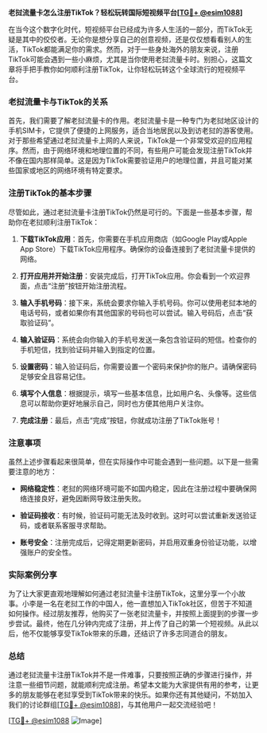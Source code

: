 **老挝流量卡怎么注册TikTok？轻松玩转国际短视频平台[[TG💪+ @esim1088](https://t.me/s/esim1088)]**

在当今这个数字化时代，短视频平台已经成为许多人生活的一部分，而TikTok无疑是其中的佼佼者。无论你是想分享自己的创意视频，还是仅仅想看看别人的生活，TikTok都能满足你的需求。然而，对于一些身处海外的朋友来说，注册TikTok可能会遇到一些小麻烦，尤其是当你使用老挝流量卡时。别担心，这篇文章将手把手教你如何顺利注册TikTok，让你轻松玩转这个全球流行的短视频平台。

### 老挝流量卡与TikTok的关系

首先，我们需要了解老挝流量卡的作用。老挝流量卡是一种专门为老挝地区设计的手机SIM卡，它提供了便捷的上网服务，适合当地居民以及到访老挝的游客使用。对于那些希望通过老挝流量卡上网的人来说，TikTok是一个非常受欢迎的应用程序。然而，由于网络环境和地理位置的不同，有些用户可能会发现注册TikTok并不像在国内那样简单。这是因为TikTok需要验证用户的地理位置，并且可能对某些国家或地区的网络环境有特定要求。

### 注册TikTok的基本步骤

尽管如此，通过老挝流量卡注册TikTok仍然是可行的。下面是一些基本步骤，帮助你在老挝顺利注册TikTok：

1. **下载TikTok应用**：首先，你需要在手机应用商店（如Google Play或Apple App Store）下载TikTok应用程序。确保你的设备连接到了老挝流量卡提供的网络。

2. **打开应用并开始注册**：安装完成后，打开TikTok应用。你会看到一个欢迎界面，点击“注册”按钮开始注册流程。

3. **输入手机号码**：接下来，系统会要求你输入手机号码。你可以使用老挝本地的电话号码，或者如果你有其他国家的号码也可以尝试。输入号码后，点击“获取验证码”。

4. **输入验证码**：系统会向你输入的手机号发送一条包含验证码的短信。检查你的手机短信，找到验证码并输入到指定的位置。

5. **设置密码**：输入验证码后，你需要设置一个密码来保护你的账户。请确保密码足够安全且容易记住。

6. **填写个人信息**：根据提示，填写一些基本信息，比如用户名、头像等。这些信息可以帮助你更好地展示自己，同时也方便其他用户关注你。

7. **完成注册**：最后，点击“完成”按钮，你就成功注册了TikTok账号！

### 注意事项

虽然上述步骤看起来很简单，但在实际操作中可能会遇到一些问题。以下是一些需要注意的地方：

- **网络稳定性**：老挝的网络环境可能不如国内稳定，因此在注册过程中要确保网络连接良好，避免因断网导致注册失败。
  
- **验证码接收**：有时候，验证码可能无法及时收到。这时可以尝试重新发送验证码，或者联系客服寻求帮助。

- **账号安全**：注册完成后，记得定期更新密码，并启用双重身份验证功能，以增强账户的安全性。

### 实际案例分享

为了让大家更直观地理解如何通过老挝流量卡注册TikTok，这里分享一个小故事。小李是一名在老挝工作的中国人，他一直想加入TikTok社区，但苦于不知道如何操作。经过朋友推荐，他购买了一张老挝流量卡，并按照上面提到的步骤一步步尝试。最终，他在几分钟内完成了注册，并上传了自己的第一个短视频。从此以后，他不仅能够享受TikTok带来的乐趣，还结识了许多志同道合的朋友。

### 总结

通过老挝流量卡注册TikTok并不是一件难事，只要按照正确的步骤进行操作，并注意一些细节问题，就能顺利完成注册。希望本文能为大家提供有用的参考，让更多的朋友能够在老挝享受到TikTok带来的快乐。如果你还有其他疑问，不妨加入我们的讨论群组[[TG💪+ @esim1088](https://t.me/s/esim1088)]，与其他用户一起交流经验吧！

[[TG💪+ @esim1088](https://t.me/s/esim1088) ![Image](https://i.postimg.cc/4NQfJmqS/Snipaste-2025-05-13-00-14-12.png)]